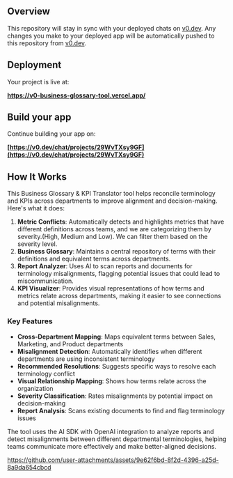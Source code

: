 
## Overview

This repository will stay in sync with your deployed chats on [v0.dev](https://v0.dev).
Any changes you make to your deployed app will be automatically pushed to this repository from [v0.dev](https://v0.dev).

## Deployment

Your project is live at:

**https://v0-business-glossary-tool.vercel.app/**

## Build your app

Continue building your app on:

**[https://v0.dev/chat/projects/29WvTXsy9GF](https://v0.dev/chat/projects/29WvTXsy9GF)**

## How It Works


This Business Glossary & KPI Translator tool helps reconcile terminology and KPIs across departments to improve alignment and decision-making. Here's what it does:

1. **Metric Conflicts**: Automatically detects and highlights metrics that have different definitions across teams, and we are categorizing them by severity.(High, Medium and Low). We can filter them based on the severity level.
2. **Business Glossary**: Maintains a central repository of terms with their definitions and equivalent terms across departments.
3. **Report Analyzer**: Uses AI to scan reports and documents for terminology misalignments, flagging potential issues that could lead to miscommunication.
4. **KPI Visualizer**: Provides visual representations of how terms and metrics relate across departments, making it easier to see connections and potential misalignments.


### Key Features

- **Cross-Department Mapping**: Maps equivalent terms between Sales, Marketing, and Product departments
- **Misalignment Detection**: Automatically identifies when different departments are using inconsistent terminology
- **Recommended Resolutions**: Suggests specific ways to resolve each terminology conflict
- **Visual Relationship Mapping**: Shows how terms relate across the organization
- **Severity Classification**: Rates misalignments by potential impact on decision-making
- **Report Analysis**: Scans existing documents to find and flag terminology issues


The tool uses the AI SDK with OpenAI integration to analyze reports and detect misalignments between different departmental terminologies, helping teams communicate more effectively and make better-aligned decisions.


https://github.com/user-attachments/assets/9e62f6bd-8f2d-4396-a25d-8a9da654cbcd



